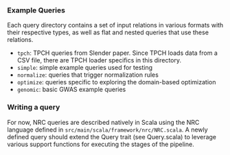 ### Example Queries

Each query directory contains a set of input relations in various formats with their respective types, 
as well as flat and nested queries that use these relations. 

* `tpch`: TPCH queries from Slender paper. Since TPCH loads data from a CSV file, there are TPCH loader specifics in this directory.
* `simple`: simple example queries used for testing
* `normalize`: queries that trigger normalization rules
* `optimize`: queries specific to exploring the domain-based optimization
* `genomic`: basic GWAS example queries

### Writing a query

For now, NRC queries are described natively in Scala using the NRC language defined in `src/main/scala/framework/nrc/NRC.scala`. 
A newly defined query should extend the Query trait (see Query.scala) to leverage various support functions for executing the 
stages of the pipeline. 
